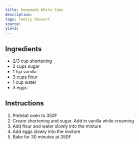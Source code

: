 ```yaml
---
title: Homemade White Cake
description: 
tags: family dessert
source: 
yield: 
---
```

## Ingredients
- 2/3 cup shortening
- 2 cups sugar
- 1 tsp vanilla
- 3 cups flour
- 1 cup water
- 3 eggs

## Instructions
1. Preheat oven to 350F
2. Cream shortening and sugar. Add in vanilla while creaming
3. Add flour and water slowly into the mixture
4. Add eggs slowly into the mixture
5. Bake for 30 minutes at 350F
